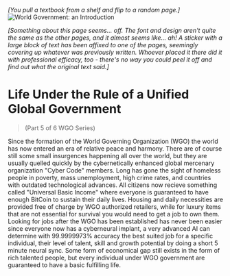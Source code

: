 *[You pull a textbook from a shelf and flip to a random page.]*  
![World Government: an Introduction](/resources/lore/textbookgov25.png)

*[Something about this page seems... off. The font and design aren't quite the same as the other pages, and it almost seems like... ah! A sticker with a large block of text has been affixed to one of the pages, seemingly covering up whatever was previously written. Whoever placed it there did it with professional efficacy, too - there's no way you could peel it off and find out what the original text said.]*

# Life Under the Rule of a Unified Global Government
> (Part 5 of 6 WGO Series)

Since the formation of the World Governing Organization (WGO) the world has now entered an era of relative peace and harmony. There are of course still some small insurgences happening all over the world, but they are usually quelled quickly by the cybernetically enhanced global mercenary organization "Cyber Code" members. Long has gone the sight of homeless people in poverty, mass unemployment, high crime rates, and countries with outdated technological advances. All citizens now recieve something called "Universal Basic Income" where everyone is guaranteed to have enough BitCoin to sustain their daily lives. Housing and daily necessities are provided free of charge by WGO authorized retailers, while for luxury items that are not essential for survival you would need to get a job to own them. Looking for jobs after the WGO has been established has never been easier since everyone now has a cyberneural implant, a very advanced AI can determine with 99.9999973% accuracy the best suited job for a specific individual, their level of talent, skill and growth potential by doing a short 5 minute neural sync. Some form of economical gap still exists in the form of rich talented people, but every individual under WGO government are guaranteed to have a basic fulfilling life.
